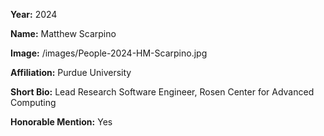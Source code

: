 **Year:** 2024

**Name:** Matthew Scarpino

**Image:** /images/People-2024-HM-Scarpino.jpg

**Affiliation:** Purdue University

**Short Bio:** Lead Research Software Engineer, Rosen Center for Advanced Computing

**Honorable Mention:** Yes

